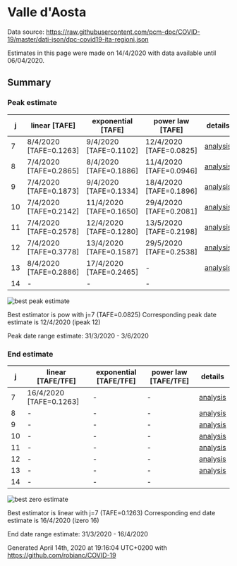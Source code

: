# Valle d'Aosta


Data source: https://raw.githubusercontent.com/pcm-dpc/COVID-19/master/dati-json/dpc-covid19-ita-regioni.json

Estimates in this page were made on 14/4/2020 with data available until 06/04/2020.


## Summary 

### Peak estimate 
|j|linear [TAFE]|exponential [TAFE]|power law [TAFE]|details|
|---|----|-----------|---------|-------|
|7|8/4/2020 [TAFE=0.1263]|9/4/2020 [TAFE=0.1102]|12/4/2020 [TAFE=0.0825]|[analysis](COVID-19_valle_d'aosta_j7_2020-04-06.md)|
|8|7/4/2020 [TAFE=0.2865]|8/4/2020 [TAFE=0.1886]|11/4/2020 [TAFE=0.0946]|[analysis](COVID-19_valle_d'aosta_j8_2020-04-06.md)|
|9|7/4/2020 [TAFE=0.1873]|9/4/2020 [TAFE=0.1334]|18/4/2020 [TAFE=0.1896]|[analysis](COVID-19_valle_d'aosta_j9_2020-04-06.md)|
|10|7/4/2020 [TAFE=0.2142]|11/4/2020 [TAFE=0.1650]|29/4/2020 [TAFE=0.2081]|[analysis](COVID-19_valle_d'aosta_j10_2020-04-06.md)|
|11|7/4/2020 [TAFE=0.2578]|12/4/2020 [TAFE=0.1280]|13/5/2020 [TAFE=0.2198]|[analysis](COVID-19_valle_d'aosta_j11_2020-04-06.md)|
|12|7/4/2020 [TAFE=0.3778]|13/4/2020 [TAFE=0.1587]|29/5/2020 [TAFE=0.2538]|[analysis](COVID-19_valle_d'aosta_j12_2020-04-06.md)|
|13|8/4/2020 [TAFE=0.2886]|17/4/2020 [TAFE=0.2465]|-|[analysis](COVID-19_valle_d'aosta_j13_2020-04-06.md)|
|14|-|-|-||

![best peak estimate](COVID-19_valle_d'aosta_j7_2020-04-06.png)

Best estimator is pow with j=7 (TAFE=0.0825)
Corresponding peak date estimate is 12/4/2020 (ipeak 12)


Peak date range estimate: 31/3/2020 - 3/6/2020

### End estimate 
|j|linear [TAFE/TFE]|exponential [TAFE/TFE]|power law [TAFE/TFE]|details|
|---|----|-----------|---------|-------|
|7|16/4/2020 [TAFE=0.1263]|-|-|[analysis](COVID-19_valle_d'aosta_j7_2020-04-06.md)|
|8|-|-|-|[analysis](COVID-19_valle_d'aosta_j8_2020-04-06.md)|
|9|-|-|-|[analysis](COVID-19_valle_d'aosta_j9_2020-04-06.md)|
|10|-|-|-|[analysis](COVID-19_valle_d'aosta_j10_2020-04-06.md)|
|11|-|-|-|[analysis](COVID-19_valle_d'aosta_j11_2020-04-06.md)|
|12|-|-|-|[analysis](COVID-19_valle_d'aosta_j12_2020-04-06.md)|
|13|-|-|-|[analysis](COVID-19_valle_d'aosta_j13_2020-04-06.md)|
|14|-|-|-||

![best zero estimate](COVID-19_valle_d'aosta_j7_2020-04-06.png)

Best estimator is linear with j=7 (TAFE=0.1263)
Corresponding end date estimate is 16/4/2020 (izero 16)


End date range estimate: 31/3/2020 - 16/4/2020

Generated April 14th, 2020 at 19:16:04 UTC+0200 with https://github.com/robianc/COVID-19
